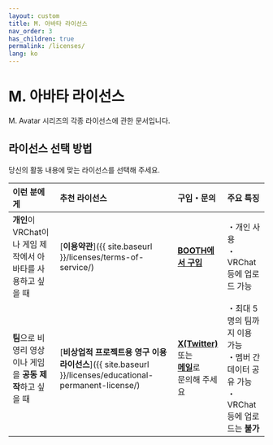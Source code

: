 ```yaml
---
layout: custom
title: M. 아바타 라이선스
nav_order: 3
has_children: true
permalink: /licenses/
lang: ko
---
```


# M. 아바타 라이선스

M. Avatar 시리즈의 각종 라이선스에 관한 문서입니다.

## 라이선스 선택 방법

당신의 활동 내용에 맞는 라이선스를 선택해 주세요.

| 이런 분에게 | 추천 라이선스 | 구입・문의 | 주요 특징 |
| :--- | :--- | :--- | :--- |
| **개인**이 VRChat이나 게임 제작에서 아바타를 사용하고 싶을 때 | [**이용약관**]({{ site.baseurl }}/licenses/terms-of-service/) | [**BOOTH에서 구입**](https://booth.pm/ja/items/6504220) | ・개인 사용<br>・VRChat 등에 업로드 가능 |
| **팀**으로 비영리 영상이나 게임을 **공동 제작**하고 싶을 때 | [**비상업적 프로젝트용 영구 이용 라이선스**]({{ site.baseurl }}/licenses/educational-permanent-license/) | [**X(Twitter)**](https://x.com/_emudotto) 또는<br>[**메일**](mailto:emudotto20210904@gmail.com)로<br>문의해 주세요 | ・최대 5명의 팀까지 이용 가능<br>・멤버 간 데이터 공유 가능<br>・VRChat 등에 업로드는 **불가** | 